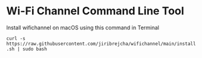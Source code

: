 # Wi-Fi Channel Command Line Tool

Install wifichannel on macOS using this command in Terminal

`curl -s https://raw.githubusercontent.com/jiribrejcha/wifichannel/main/install.sh | sudo bash`

